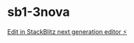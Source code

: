 # sb1-3nova

[Edit in StackBlitz next generation editor ⚡️](https://stackblitz.com/~/github.com/7forGC/sb1-3nova)